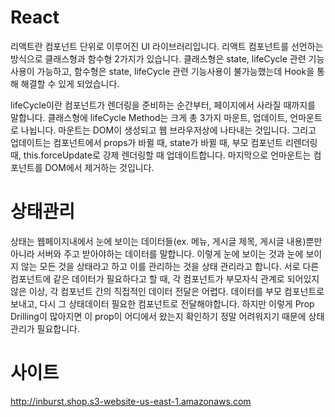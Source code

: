 # React

리액트란 컴포넌트 단위로 이루어진 UI 라이브러리입니다.
리액트 컴포넌트를 선언하는 방식으로 클래스형과 함수형 2가지가 있습니다.
클래스형은 state, lifeCycle 관련 기능사용이 가능하고, 함수형은 state, lifeCycle 관련 기능사용이 불가능했는데 Hook을 통해 해결할 수 있게 되었습니다.

lifeCycle이란 컴포넌트가 렌더링을 준비하는 순간부터, 페이지에서 사라질 때까지를 말합니다.
클래스형에 lifeCycle Method는 크게 총 3가지 마운트, 업데이트, 언마운트로 나뉩니다. 
마운트는 DOM이 생성되고 웹 브라우저상에 나타내는 것입니다. 그리고 업데이트는 컴포넌트에서 props가 바뀔 때, state가 바뀔 때, 부모 컴포넌트 리렌더링 때, this.forceUpdate로 강제 렌더링할 때 업데이트합니다. 마지막으로 언마운트는 컴포넌트를 DOM에서 제거하는 것입니다.

# 상태관리
상태는 웹페이지내에서 눈에 보이는 데이터들(ex. 메뉴, 게시글 제목, 게시글 내용)뿐만 아니라 서버와 주고 받아야하는 데이터를 말합니다.
이렇게 눈에 보이는 것과 눈에 보이지 않는 모든 것을 상태라고 하고 이를 관리하는 것을 상태 관리라고 합니다.
서로 다른 컴포넌트에 같은 데이터가 필요하다고 할 때, 각 컴포넌트가 부모자식 관계로 되어있지 않은 이상, 각 컴포넌트 간의 직접적인 데이터 전달은 어렵다. 데이터를 부모 컴포넌트로 보내고, 다시 그 상태데이터 필요한 컴포넌트로 전달해야합니다. 하지만 이렇게 Prop Drilling이 많아지면 이 prop이 어디에서 왔는지 확인하기 정말 어려워지기 때문에 상태관리가 필요합니다.

# 사이트

http://inburst.shop.s3-website-us-east-1.amazonaws.com
